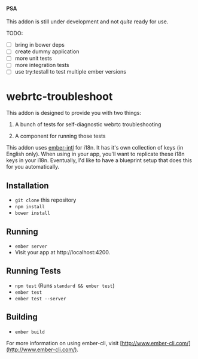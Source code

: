 #### PSA

This addon is still under development and not *quite* ready for use.

TODO:
* [ ] bring in bower deps
* [ ] create dummy application
* [ ] more unit tests
* [ ] more integration tests
* [ ] use try:testall to test multiple ember versions

# webrtc-troubleshoot

This addon is designed to provide you with two things:

1. A bunch of tests for self-diagnostic webrtc troubleshooting

2. A component for running those tests

This addon uses [ember-intl](https://github.com/yahoo/ember-intl) for i18n. It has it's own collection of keys (in English only). When using in your app, you'll want to replicate these i18n keys in your i18n. Eventually, I'd like to have a blueprint setup that does this for you automatically.

## Installation

* `git clone` this repository
* `npm install`
* `bower install`

## Running

* `ember server`
* Visit your app at http://localhost:4200.

## Running Tests

* `npm test` (Runs `standard && ember test`)
* `ember test`
* `ember test --server`

## Building

* `ember build`

For more information on using ember-cli, visit [http://www.ember-cli.com/](http://www.ember-cli.com/).
